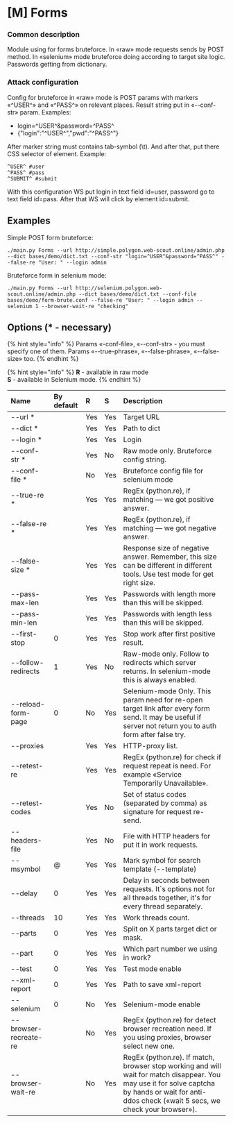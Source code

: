 # \[M\] Forms

### Common description

Module using for forms bruteforce. In «raw» mode requests sends by POST method. In «selenium» mode bruteforce doing according to target site logic. Passwords getting from dictionary.

### Attack configuration

Config for bruteforce in «raw» mode is POST params with markers «^USER^» and «^PASS^» on relevant places. Result string put in «--conf-str» param. Examples:

* login=^USER^&password=^PASS^ 
* {"login":"^USER^","pwd":"^PASS^"}

After marker string must contains tab-symbol \(\t\). And after that, put there CSS selector of element. Example:

```text
^USER^ #user 
^PASS^ #pass 
^SUBMIT^ #submit
```

With this configuration WS put login in text field id=user, password go to text field id=pass. After that WS will click by element id=submit.

## Examples

Simple POST form bruteforce:

```text
./main.py Forms --url http://simple.polygon.web-scout.online/admin.php --dict bases/demo/dict.txt --conf-str "login=^USER^&password=^PASS^" --false-re "User: " --login admin
```

Bruteforce form in selenium mode:

```text
./main.py Forms --url http://selenium.polygon.web-scout.online/admin.php --dict bases/demo/dict.txt --conf-file bases/demo/form-brute.conf --false-re "User: " --login admin --selenium 1 --browser-wait-re "checking"
```


## Options \(\* - necessary\)

{% hint style="info" %}
Params «-conf-file», «--conf-str» - you must specify one of them. Params «--true-phrase», «--false-phrase», «--false-size» too.
{% endhint %}

{% hint style="info" %}
**R** - available in raw mode  
**S** - available in Selenium mode.
{% endhint %}

| Name | By default | R | S | Description |
| :--- | :--- | :--- | :--- | :--- |
| --url \* |  | Yes | Yes | Target URL |
| --dict \* |  | Yes | Yes | Path to dict |
| --login \* |  | Yes | Yes | Login |
| --conf-str \* |  | Yes | No | Raw mode only. Bruteforce config string. |
| --conf-file \* |  | No | Yes | Bruteforce config file for selenium mode |
| --true-re \* |  | Yes | Yes | RegEx \(python.re\), if matching — we got positive answer. |
| --false-re \* |  | Yes | Yes | RegEx \(python.re\), if matching — we got negative answer. |
| --false-size \* |  | Yes | Yes | Response size of negative answer. Remember, this size can be different in different tools. Use test mode for get right size. |
| --pass-max-len |  | Yes | Yes | Passwords with length more than this will be skipped. |
| --pass-min-len |  | Yes | Yes | Passwords with length less than this will be skipped. |
| --first-stop | 0 | Yes | Yes | Stop work after first positive result. |
| --follow-redirects | 1 | Yes | No | Raw-mode only. Follow to redirects which server returns. In selenium-mode this is always enabled. |
| --reload-form-page | 0 | No | Yes | Selenium-mode Only. This param need for re-open target link after every form send. It may be useful if server not return you to auth form after false try. |
| --proxies |  | Yes | Yes | HTTP-proxy list. |
| --retest-re |  | Yes | Yes | RegEx \(python.re\) for check if request repeat is need. For example «Service Temporarily Unavailable». |
| --retest-codes |  | Yes | No | Set of status codes \(separated by comma\) as signature for request re-send. |
| --headers-file |  | Yes | No | File with HTTP headers for put it in work requests. |
| --msymbol | @ | Yes | Yes | Mark symbol for search template \(--template\) |
| --delay | 0 | Yes | Yes | Delay in seconds  between requests. It\`s options not for all threads together, it's for every thread separately. |
| --threads | 10 | Yes | Yes | Work threads count. |
| --parts | 0 | Yes | Yes | Split on X parts target dict or mask. |
| --part | 0 | Yes | Yes | Which part number we using in work? |
| --test | 0 | Yes | Yes | Test mode enable |
| --xml-report | 0 | Yes | Yes | Path to save xml-report |
| --selenium | 0 | No | Yes | Selenium-mode enable |
| --browser-recreate-re |  | No | Yes | RegEx \(python.re\) for detect browser recreation need. If you using proxies, browser select new one. |
| --browser-wait-re |  | No | Yes | RegEx \(python.re\). If match, browser stop working and will wait for match disappear. You may use it for solve captcha by hands or wait for anti-ddos check \(«wait 5 secs, we check your browser»\). |


